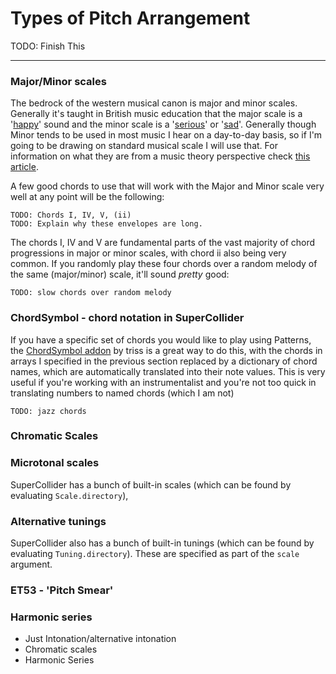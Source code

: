 # Types of Pitch Arrangement

TODO: Finish This

-----------

### Major/Minor scales

The bedrock of the western musical canon is major and minor scales. Generally it's taught in British music education that the major scale is a '[happy](https://www.youtube.com/watch?time_continue=49&v=TAgresBrfcc)' sound and the minor scale is a '[serious](https://www.youtube.com/watch?v=fOk8Tm815lE)' or '[sad](https://www.youtube.com/watch?v=gIuotFZnBtk)'. Generally though Minor tends to be used in most music I hear on a day-to-day basis, so if I'm going to be drawing on standard musical scale I will use that. For information on what they are from a music theory perspective check [this article](https://en.wikipedia.org/wiki/Major_and_minor). 

A few good chords to use that will work with the Major and Minor scale very well at any point will be the following:
```supercollider
TODO: Chords I, IV, V, (ii)
TODO: Explain why these envelopes are long.
```
The chords I, IV and V are fundamental parts of the vast majority of chord progressions in major or minor scales, with chord ii also being very common. If you randomly play these four chords over a random melody of the same (major/minor) scale, it'll sound _pretty_ good:
```supercollider
TODO: slow chords over random melody
```

### ChordSymbol - chord notation in SuperCollider

If you have a specific set of chords you would like to play using Patterns, the [ChordSymbol addon](https://github.com/triss/ChordSymbol) by triss is a great way to do this, with the chords in arrays I specified in the previous section replaced by a dictionary of chord names, which are automatically translated into their note values. This is very useful if you're working with an instrumentalist and you're not too quick in translating numbers to named chords (which I am not)
```supercollider
TODO: jazz chords
```

### Chromatic Scales

### Microtonal scales

SuperCollider has a bunch of built-in scales (which can be found by evaluating `Scale.directory`), 

### Alternative tunings

SuperCollider also has a bunch of built-in tunings (which can be found by evaluating `Tuning.directory`). These are specified as part of the `scale` argument.

### ET53 - 'Pitch Smear'

### Harmonic series


- Just Intonation/alternative intonation
- Chromatic scales
- Harmonic Series
